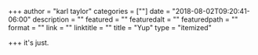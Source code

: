 +++
author = "karl taylor"
categories = [""]
date = "2018-08-02T09:20:41-06:00"
description = ""
featured = ""
featuredalt = ""
featuredpath = ""
format = ""
link = ""
linktitle = ""
title = "Yup"
type = "itemized"

+++
it's just. 